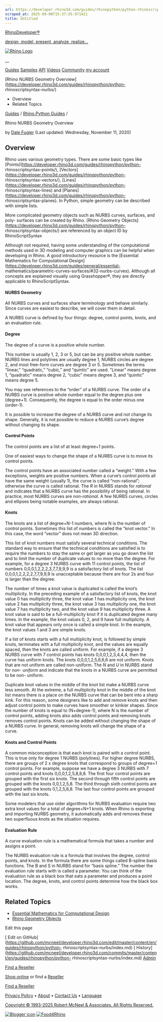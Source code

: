 ```yaml
---
url: https://developer.rhino3d.com/guides/rhinopython/python-rhinoscriptsyntax-nurbs/
scraped_at: 2025-09-08T15:37:35.971421
title: Untitled
---
```


[RhinoDeveloper®](/)

[design, model, present, analyze, realize...](/)

[![Rhino Logo](https://developer.rhino3d.com/images/rhinodevlogo.png)](/)

__

[Guides](https://developer.rhino3d.com/guides)
[Samples](https://developer.rhino3d.com/samples)
[API](https://developer.rhino3d.com/api)
[Videos](https://developer.rhino3d.com/videos)
[Community](https://discourse.mcneel.com/c/rhino-developer) [my account
](https://www.rhino3d.com/my-account/ "Manage your account, licenses, and
teams")

[Rhino NURBS Geometry
Overview](https://developer.rhino3d.com/guides/rhinopython/python-
rhinoscriptsyntax-nurbs/)

  * Overview
  * Related Topics

[Guides](https://developer.rhino3d.com/en/guides/) / [Rhino.Python
Guides](https://developer.rhino3d.com/en/guides/rhinopython/) /

Rhino NURBS Geometry Overview

by [Dale Fugier](https://discourse.mcneel.com/u/dale/) (Last updated:
Wednesday, November 11, 2020)

## Overview

Rhino uses various geometry types. There are some basic types like
[Points](https://developer.rhino3d.com/guides/rhinopython/python-
rhinoscriptsyntax-points/),
[Vectors](https://developer.rhino3d.com/guides/rhinopython/python-
rhinoscriptsyntax-vectors/),
[Lines](https://developer.rhino3d.com/guides/rhinopython/python-
rhinoscriptsyntax-lines) and
[Planes](https://developer.rhino3d.com/guides/rhinopython/python-
rhinoscriptsyntax-planes). In Python, simple geometry can be described with
simple lists.

More complicated geometry objects such as NURBS curves, surfaces, and poly-
surfaces can be created by Rhino. [Rhino Geometry
Objects](https://developer.rhino3d.com/guides/rhinopython/python-
rhinoscriptsyntax-objects/) are referenced by an object ID by
RhinoScriptSyntax

Although not required, having some understanding of the computational methods
used in 3D modeling and computer graphics can be helpful when developing in
Rhino. A good introductory resource is the [Essential Mathematics for
Computational Design](https://developer.rhino3d.com/guides/general/essential-
mathematics/parametric-curves-surfaces/#32-nurbs-curves). Although all
concepts are explained visually using Grasshopper®, they are directly
applicable to RhinoScriptSyntax.

#### NURBS Geometry

All NURBS curves and surfaces share terminology and behave similarly. Since
curves are easiest to describe, we will cover them in detail.

A NURBS curve is defined by four things: degree, control points, knots, and an
evaluation rule.

#### Degree

The degree of a curve is a positive whole number.

This number is usually 1, 2, 3 or 5, but can be any positive whole number.
NURBS lines and polylines are usually degree 1, NURBS circles are degree 2,
and most free-form curves are degree 3 or 5. Sometimes the terms “linear,”
“quadratic,” “cubic,” and “quintic” are used. “Linear” means degree 1,
“quadratic” means degree 2, “cubic” means degree 3, and “quintic” means degree
5.

You may see references to the “order” of a NURBS curve. The order of a NURBS
curve is positive whole number equal to the degree plus one (degree+1).
Consequently, the degree is equal to the order minus one (order-1).

It is possible to increase the degree of a NURBS curve and not change its
shape. Generally, it is not possible to reduce a NURBS curve’s degree without
changing its shape.

#### Control Points

The control points are a list of at least degree+1 points.

One of easiest ways to change the shape of a NURBS curve is to move its
control points.

The control points have an associated number called a “weight.” With a few
exceptions, weights are positive numbers. When a curve’s control points all
have the same weight (usually 1), the curve is called “non-rational”;
otherwise the curve is called rational. The _R_ in NURBS stands for _rational_
and indicates that a NURBS curve has the possibility of being rational. In
practice, most NURBS curves are _non-rational_. A few NURBS curves, circles
and ellipses being notable examples, are always rational.

#### Knots

The knots are a list of degree+N-1 numbers, where N is the number of control
points. Sometimes this list of numbers is called the “knot vector.” In this
case, the word “vector” does not mean 3D direction.

This list of knot numbers must satisfy several technical conditions. The
standard way to ensure that the technical conditions are satisfied is to
require the numbers to stay the same or get larger as you go down the list and
to limit the number of duplicate values to no more than the degree. For
example, for a degree 3 NURBS curve with 11 control points, the list of
numbers 0,0,0,1,2,2,2,3,7,7,9,9,9 is a satisfactory list of knots. The list
0,0,0,1,2,2,2,2,7,7,9,9,9 is unacceptable because there are four 2s and four
is larger than the degree.

The number of times a knot value is duplicated is called the knot’s
multiplicity. In the preceding example of a satisfactory list of knots, the
knot value 0 has multiplicity three, the knot value 1 has multiplicity one,
the knot value 2 has multiplicity three, the knot value 3 has multiplicity
one, the knot value 7 has multiplicity two, and the knot value 9 has
multiplicity three. A knot value is said to be a full-multiplicity knot if it
is duplicated degree many times. In the example, the knot values 0, 2, and 9
have full multiplicity. A knot value that appears only once is called a simple
knot. In the example, the knot values 1 and 3 are simple knots.

If a list of knots starts with a full multiplicity knot, is followed by simple
knots, terminates with a full multiplicity knot, and the values are equally
spaced, then the knots are called uniform. For example, if a degree 3 NURBS
curve with 7 control points has knots 0,0,0,1,2,3,4,4,4, then the curve has
uniform knots. The knots 0,0,0,1,2,5,6,6,6 are not uniform. Knots that are not
uniform are called non-uniform. The _N_ and _U_ in NURBS stand for _non-
uniform_ and indicate that the knots in a NURBS curve are permitted to be non-
uniform.

Duplicate knot values in the middle of the knot list make a NURBS curve less
smooth. At the extreme, a full multiplicity knot in the middle of the knot
list means there is a place on the NURBS curve that can be bent into a sharp
kink. For this reason, some designers like to add and remove knots and then
adjust control points to make curves have smoother or kinkier shapes. Since
the number of knots is equal to (N+degree-1), where N is the number of control
points, adding knots also adds control points and removing knots removes
control points. Knots can be added without changing the shape of a NURBS
curve. In general, removing knots will change the shape of a curve.

#### Knots and Control Points

A common misconception is that each knot is paired with a control point. This
is true only for degree 1 NURBS (polylines). For higher degree NURBS, there
are groups of 2 x degree knots that correspond to groups of degree+1 control
points. For example, suppose we have a degree 3 NURBS with 7 control points
and knots 0,0,0,1,2,5,8,8,8. The first four control points are grouped with
the first six knots. The second through fifth control points are grouped with
the knots 0,0,1,2,5,8. The third through sixth control points are grouped with
the knots 0,1,2,5,8,8. The last four control points are grouped with the last
six knots.

Some modelers that use older algorithms for NURBS evaluation require two extra
knot values for a total of degree+N+1 knots. When Rhino is exporting and
importing NURBS geometry, it automatically adds and removes these two
superfluous knots as the situation requires.

#### Evaluation Rule

A curve evaluation rule is a mathematical formula that takes a number and
assigns a point.

The NURBS evaluation rule is a formula that involves the degree, control
points, and knots. In the formula there are some things called B-spline basis
functions. The B and S in NURBS stand for “basis spline.” The number the
evaluation rule starts with is called a parameter. You can think of the
evaluation rule as a black box that eats a parameter and produces a point
location. The degree, knots, and control points determine how the black box
works.

## Related Topics

  * [Essential Mathematics for Computational Design](https://developer.rhino3d.com/guides/general/essential-mathematics/parametric-curves-surfaces/#32-nurbs-curves)
  * [Rhino Geometry Objects](https://developer.rhino3d.com/guides/rhinopython/python-rhinoscriptsyntax-objects/)

Edit this page

[ Edit on
GitHub](https://github.com/mcneel/developer.rhino3d.com/edit/master/content/en/guides/rhinopython/python-
rhinoscriptsyntax-nurbs/index.md) [
History](https://github.com/mcneel/developer.rhino3d.com/commits/master/content/en/guides/rhinopython/python-
rhinoscriptsyntax-nurbs/index.md) [
Admin](https://developer.rhino3d.com/admin)

[Find a Reseller](https://www.rhino3d.com/sales)

[Shop online](https://www.rhino3d.com/store) or find a
[Reseller](https://www.rhino3d.com/sales)

[Find a Reseller](https://www.rhino3d.com/sales)

[Privacy Policy](https://www.rhino3d.com/privacy) •
[About](https://www.rhino3d.com/mcneel/about) • [Contact
Us](https://www.rhino3d.com/mcneel/contact) • [
Language](https://www.rhino3d.com/language "Change to a different region or
language")

[Copyright © 1993-2025 Robert McNeel & Associates. All Rights
Reserved.](https://www.rhino3d.com/mcneel/about)

[](https://www.facebook.com/McNeelRhinoceros/)
[](https://twitter.com/bobmcneel) [](https://www.linkedin.com/groups/75313/)
[](https://www.youtube.com/user/RhinoGuide/videos) [](https://vimeo.com/rhino)
[![Blogger
icon](https://developer.rhino3d.com/images/blogger.svg)](http://blog.rhino3d.com/)
[![Food4Rhino](https://developer.rhino3d.com/images/f4r_icon_01.svg)](https://www.food4rhino.com)

